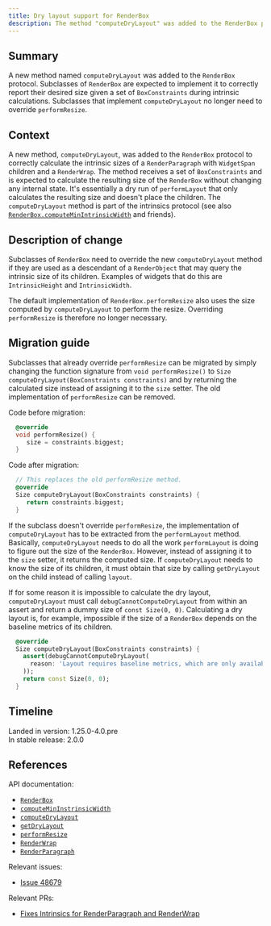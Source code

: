 ```yaml
---
title: Dry layout support for RenderBox
description: The method "computeDryLayout" was added to the RenderBox protocol to correctly calculate its intrinsic size in certain situations.
---
```


## Summary

A new method named `computeDryLayout` was added to the `RenderBox` protocol.
Subclasses of `RenderBox` are expected to implement it to correctly report
their desired size given a set of `BoxConstraints` during intrinsic
calculations. Subclasses that implement `computeDryLayout` no longer need to
override `performResize`.

## Context

A new method, `computeDryLayout`, was added to the `RenderBox` protocol to
correctly calculate the intrinsic sizes of a `RenderParagraph` with `WidgetSpan`
children and a `RenderWrap`. The method receives a set of `BoxConstraints` and
is expected to calculate the resulting size of the `RenderBox` without changing
any internal state. It's essentially a dry run of `performLayout` that only
calculates the resulting size and doesn't place the children. The
`computeDryLayout` method is part of the intrinsics protocol (see also
[`RenderBox.computeMinIntrinsicWidth`][] and friends).

## Description of change

Subclasses of `RenderBox` need to override the new `computeDryLayout` method
if they are used as a descendant of a `RenderObject` that may query the intrinsic
size of its children. Examples of widgets that do this are `IntrinsicHeight`
and `IntrinsicWidth`.

The default implementation of `RenderBox.performResize` also uses the size
computed by `computeDryLayout` to perform the resize. Overriding `performResize`
is therefore no longer necessary.

## Migration guide

Subclasses that already override `performResize` can be migrated by simply
changing the function signature from `void performResize()` to
`Size computeDryLayout(BoxConstraints constraints)` and by returning the
calculated size instead of assigning it to the `size` setter. The old
implementation of `performResize` can be removed.

Code before migration:

<!-- skip -->
```dart
  @override
  void performResize() {
     size = constraints.biggest;
  }
```

Code after migration:

<!-- skip -->
```dart
  // This replaces the old performResize method.
  @override
  Size computeDryLayout(BoxConstraints constraints) {
     return constraints.biggest;
  }
```

If the subclass doesn't override `performResize`, the implementation of
`computeDryLayout` has to be extracted from the `performLayout` method.
Basically, `computeDryLayout` needs to do all the work `performLayout` is doing
to figure out the size of the `RenderBox`. However, instead of assigning it
to the `size` setter, it returns the computed size. If `computeDryLayout`
needs to know the size of its children, it must obtain that size by calling
`getDryLayout` on the child instead of calling `layout`.

If for some reason it is impossible to calculate the dry layout, `computeDryLayout`
must call `debugCannotComputeDryLayout` from within an assert and return a dummy
size of `const Size(0, 0)`. Calculating a dry layout is, for example, impossible
if the size of a `RenderBox` depends on the baseline metrics of its children.

<!-- skip -->
```dart
  @override
  Size computeDryLayout(BoxConstraints constraints) {
    assert(debugCannotComputeDryLayout(
      reason: 'Layout requires baseline metrics, which are only available after a full layout.'
    ));
    return const Size(0, 0);
  }
```

## Timeline

Landed in version: 1.25.0-4.0.pre<br>
In stable release: 2.0.0

## References

API documentation:

* [`RenderBox`][]
* [`computeMinInstrinsicWidth`][]
* [`computeDryLayout`][]
* [`getDryLayout`][]
* [`performResize`][]
* [`RenderWrap`][]
* [`RenderParagraph`][]

Relevant issues:
* [Issue 48679][]

Relevant PRs:
* [Fixes Intrinsics for RenderParagraph and RenderWrap][]

[`RenderBox`]: {{site.api}}/flutter/rendering/RenderBox-class.html
[`RenderBox.computeMinIntrinsicWidth`]: {{site.api}}/flutter/rendering/RenderBox/computeMinIntrinsicWidth.html
[`computeMinInstrinsicWidth`]: {{site.api}}/flutter/rendering/RenderBox/computeMinIntrinsicWidth.html
[`computeDryLayout`]: {{site.api}}/flutter/rendering/RenderBox/computeDryLayout.html
[`getDryLayout`]: {{site.api}}/flutter/rendering/RenderBox/getDryLayout.html
[`performResize`]: {{site.api}}/flutter/rendering/RenderBox/performResize.html
[`RenderWrap`]: {{site.api}}/flutter/rendering/RenderWrap-class.html
[`RenderParagraph`]: {{site.api}}/flutter/rendering/RenderParagraph-class.html

[Issue 48679]: {{site.github}}/flutter/flutter/issues/48679
[Fixes Intrinsics for RenderParagraph and RenderWrap]: {{site.github}}/flutter/flutter/pull/70656
